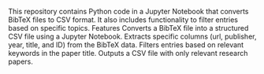 This repository contains Python code in a Jupyter Notebook that converts BibTeX files to CSV format. It also includes functionality to filter entries based on specific topics.
Features
Converts a BibTeX file into a structured CSV file using a Jupyter Notebook.
Extracts specific columns (url, publisher, year, title, and ID) from the BibTeX data.
Filters entries based on relevant keywords in the paper title.
Outputs a CSV file with only relevant research papers.
